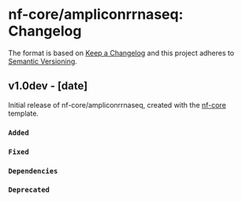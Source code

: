 # nf-core/ampliconrrnaseq: Changelog

The format is based on [Keep a Changelog](https://keepachangelog.com/en/1.0.0/)
and this project adheres to [Semantic Versioning](https://semver.org/spec/v2.0.0.html).

## v1.0dev - [date]

Initial release of nf-core/ampliconrrnaseq, created with the [nf-core](https://nf-co.re/) template.

### `Added`

### `Fixed`

### `Dependencies`

### `Deprecated`

